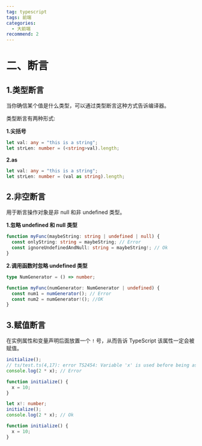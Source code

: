 ```yaml
---
tag: typescript
tags: 前端
categories:
  - 大前端
recommend: 2
---
```


# 二、断言

## 1.类型断言

当你确信某个值是什么类型，可以通过类型断言这种方式告诉编译器。

类型断言有两种形式:

**1.尖括号**

```ts
let val: any = "this is a string";
let strLen: number = (<string>val).length;
```

**2.as**

```ts
let val: any = "this is a string";
let strLen: number = (val as string).length;
```

## 2.非空断言

用于断言操作对象是非 null 和非 undefined 类型。

**1.忽略 undefined 和 null 类型**

```ts
function myFunc(maybeString: string | undefined | null) {
  const onlyString: string = maybeString; // Error
  const ignoreUndefinedAndNull: string = maybeString!; // Ok
}
```

**2.调用函数时忽略 undefined 类型**

```ts
type NumGenerator = () => number;

function myFunc(numGenerator: NumGenerator | undefined) {
  const num1 = numGenerator(); // Error
  const num2 = numGenerator!(); //OK
}
```

## 3.赋值断言

在实例属性和变量声明后面放置一个 `!` 号，从而告诉 TypeScript 该属性一定会被赋值。

```ts
initialize();
// ts/test.ts(4,17): error TS2454: Variable 'x' is used before being assigned.
console.log(2 * x); // Error

function initialize() {
  x = 10;
}
```

```ts
let x!: number;
initialize();
console.log(2 * x); // Ok

function initialize() {
  x = 10;
}
```
